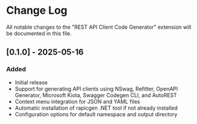 # Change Log

All notable changes to the "REST API Client Code Generator" extension will be documented in this file.

## [0.1.0] - 2025-05-16

### Added
- Initial release
- Support for generating API clients using NSwag, Refitter, OpenAPI Generator, Microsoft Kiota, Swagger Codegen CLI, and AutoREST
- Context menu integration for JSON and YAML files
- Automatic installation of rapicgen .NET tool if not already installed
- Configuration options for default namespace and output directory
